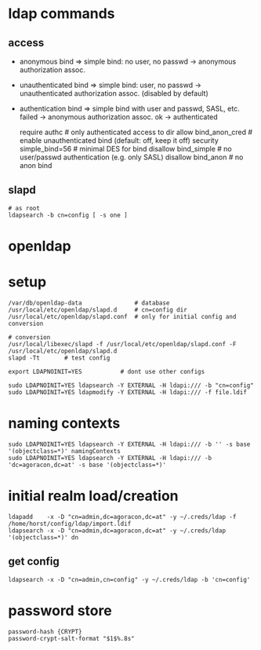 # ldap commands

## access

- anonymous bind
    => simple bind: no user, no passwd
        -> anonymous authorization assoc.
- unauthenticated bind
    => simple bind: user, no passwd
        -> unauthenticated authorization assoc. (disabled by default)
- authentication bind
    => simple bind with user and passwd, SASL, etc.
        failed -> anonymous authorization assoc.
        ok     -> authenticated


    require authc               # only authenticated access to dir
    allow bind_anon_cred        # enable unauthenticated bind (default: off, keep it off)
    security simple_bind=56     # minimal DES for bind
    disallow bind_simple        # no user/passwd authentication (e.g. only SASL)
    disallow bind_anon          # no anon bind


## slapd

    # as root
    ldapsearch -b cn=config [ -s one ]
    
# openldap

# setup

    /var/db/openldap-data               # database
    /usr/local/etc/openldap/slapd.d     # cn=config dir
    /usr/local/etc/openldap/slapd.conf  # only for initial config and conversion

    # conversion
    /usr/local/libexec/slapd -f /usr/local/etc/openldap/slapd.conf -F /usr/local/etc/openldap/slapd.d
    slapd -Tt       # test config

    export LDAPNOINIT=YES           # dont use other configs

    sudo LDAPNOINIT=YES ldapsearch -Y EXTERNAL -H ldapi:/// -b "cn=config"
    sudo LDAPNOINIT=YES ldapmodify -Y EXTERNAL -H ldapi:/// -f file.ldif

# naming contexts

    sudo LDAPNOINIT=YES ldapsearch -Y EXTERNAL -H ldapi:/// -b '' -s base '(objectclass=*)' namingContexts
    sudo LDAPNOINIT=YES ldapsearch -Y EXTERNAL -H ldapi:/// -b 'dc=agoracon,dc=at' -s base '(objectclass=*)' 

# initial realm load/creation

    ldapadd    -x -D "cn=admin,dc=agoracon,dc=at" -y ~/.creds/ldap -f /home/horst/config/ldap/import.ldif
    ldapsearch -x -D "cn=admin,dc=agoracon,dc=at" -y ~/.creds/ldap  '(objectclass=*)' dn

## get config

    ldapsearch -x -D "cn=admin,cn=config" -y ~/.creds/ldap -b 'cn=config'

# password store
    password-hash {CRYPT}
    password-crypt-salt-format "$1$%.8s"


